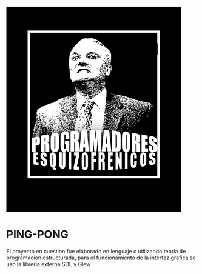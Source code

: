 ![No se encontro logo readme](LogoProgramadoresEsquizofrenicos.jpeg)
# PING-PONG
El proyecto en cuestion fue elaborado en lenguaje c utilizando teoria de programacion estructurada, para el funcionamiento de la interfaz grafica se uso la libreria externa SDL y Glew
